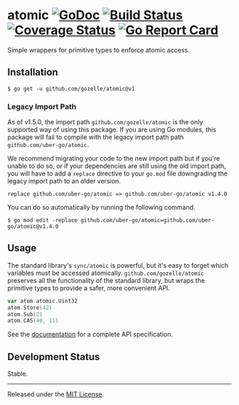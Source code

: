 # atomic [![GoDoc][doc-img]][doc] [![Build Status][ci-img]][ci] [![Coverage Status][cov-img]][cov] [![Go Report Card][reportcard-img]][reportcard]

Simple wrappers for primitive types to enforce atomic access.

## Installation

```shell
$ go get -u github.com/gozelle/atomic@v1
```

### Legacy Import Path

As of v1.5.0, the import path `github.com/gozelle/atomic` is the only supported way
of using this package. If you are using Go modules, this package will fail to
compile with the legacy import path path `github.com/uber-go/atomic`.

We recommend migrating your code to the new import path but if you're unable
to do so, or if your dependencies are still using the old import path, you
will have to add a `replace` directive to your `go.mod` file downgrading the
legacy import path to an older version.

```
replace github.com/uber-go/atomic => github.com/uber-go/atomic v1.4.0
```

You can do so automatically by running the following command.

```shell
$ go mod edit -replace github.com/uber-go/atomic=github.com/uber-go/atomic@v1.4.0
```

## Usage

The standard library's `sync/atomic` is powerful, but it's easy to forget which
variables must be accessed atomically. `github.com/gozelle/atomic` preserves all the
functionality of the standard library, but wraps the primitive types to
provide a safer, more convenient API.

```go
var atom atomic.Uint32
atom.Store(42)
atom.Sub(2)
atom.CAS(40, 11)
```

See the [documentation][doc] for a complete API specification.

## Development Status

Stable.

---

Released under the [MIT License](LICENSE.txt).

[doc-img]: https://godoc.org/github.com/uber-go/atomic?status.svg
[doc]: https://godoc.org/github.com/gozelle/atomic
[ci-img]: https://github.com/uber-go/atomic/actions/workflows/go.yml/badge.svg
[ci]: https://github.com/uber-go/atomic/actions/workflows/go.yml
[cov-img]: https://codecov.io/gh/uber-go/atomic/branch/master/graph/badge.svg
[cov]: https://codecov.io/gh/uber-go/atomic
[reportcard-img]: https://goreportcard.com/badge/github.com/gozelle/atomic
[reportcard]: https://goreportcard.com/report/github.com/gozelle/atomic
